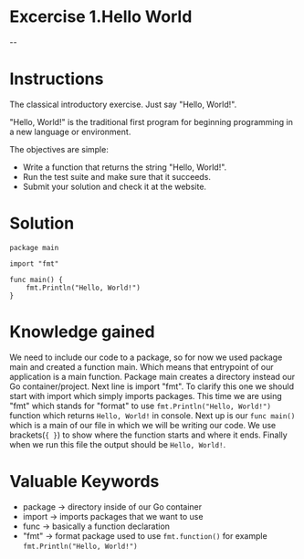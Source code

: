 # Excercise 1.Hello World

--

# Instructions
The classical introductory exercise. Just say "Hello, World!".

"Hello, World!" is the traditional first program for beginning programming in a new language or environment.

The objectives are simple:

- Write a function that returns the string "Hello, World!".
- Run the test suite and make sure that it succeeds.
- Submit your solution and check it at the website.

# Solution
``` 
package main

import "fmt"

func main() {
	fmt.Println("Hello, World!")
}

```

# Knowledge gained

We need to include our code to a package, so for now we used package main and created a function main. Which means that entrypoint of our application is a main function.
Package main creates a directory instead our Go container/project. Next line is import "fmt". To clarify this one we should start with import which simply imports packages. This time we 
are using "fmt" which stands for "format" to use `fmt.Println("Hello, World!")` function which returns `Hello, World!` in console. 
Next up is our `func main()` which is a main of our file in which we will be writing our code. We use brackets(`{ }`) to show where the function starts and where it ends. 
Finally when we run this file the output should be `Hello, World!`.


# Valuable Keywords
- package -> directory inside of our Go container
- import -> imports packages that we want to use
- func -> basically a function declaration
- "fmt" -> format package used to use `fmt.function()` for example `fmt.Println("Hello, World!")`